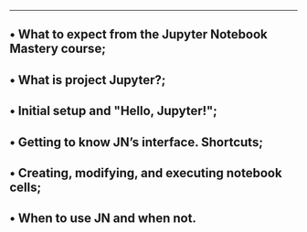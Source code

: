 ------------------------------------------------------------------------------------
• What to expect from the Jupyter Notebook Mastery course;
--------------------------------------------------------------------
• What is project Jupyter?;
-----------------------------------------------------------------------
• Initial setup and "Hello, Jupyter!";
-------------------------------------------------------------------
• Getting to know JN’s interface. Shortcuts;
---------------------------------------------------------------------
• Creating, modifying, and executing notebook cells;
-------------------------------------------------------------------
• When to use JN and when not.
------------------------------------------------------
